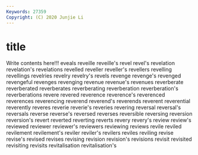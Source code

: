 ```yaml
---
Keywords: 27359
Copyright: (C) 2020 Junjie Li
---
```


# title

Write contents here!!!
eveals 
reveille 
reveille's
revel 
revel's 
revelation 
revelation's 
revelations 
revelled 
reveller 
reveller's 
revellers 
revelling
revellings 
revelries 
revelry 
revelry's 
revels 
revenge 
revenge's 
revenged 
revengeful 
revenges
revenging 
revenue 
revenue's 
revenues 
reverberate 
reverberated 
reverberates 
reverberating 
reverberation 
reverberation's
reverberations 
revere 
revered 
reverence 
reverence's 
reverenced 
reverences 
reverencing 
reverend 
reverend's
reverends 
reverent 
reverential 
reverently 
reveres 
reverie 
reverie's 
reveries 
revering 
reversal
reversal's 
reversals 
reverse 
reverse's 
reversed 
reverses 
reversible 
reversing 
reversion 
reversion's
revert 
reverted 
reverting 
reverts 
revery 
revery's 
review 
review's 
reviewed 
reviewer
reviewer's 
reviewers 
reviewing 
reviews 
revile 
reviled 
revilement 
revilement's 
reviler 
reviler's
revilers 
reviles 
reviling 
revise 
revise's 
revised 
revises 
revising 
revision 
revision's
revisions 
revisit 
revisited 
revisiting 
revisits 
revitalisation 
revitalisation's 

